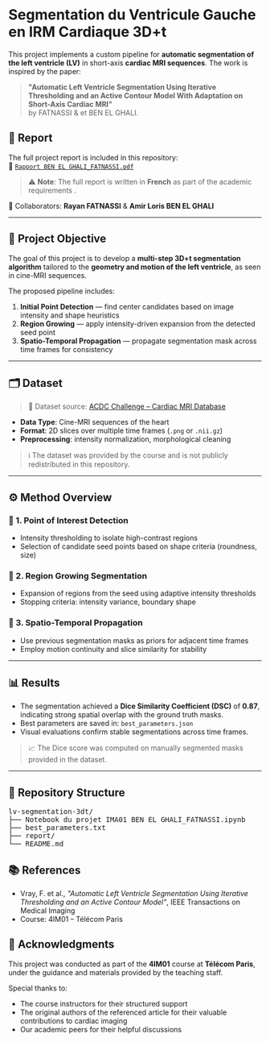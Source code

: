 #  Segmentation du Ventricule Gauche en IRM Cardiaque 3D+t

This project implements a custom pipeline for **automatic segmentation of the left ventricle (LV)** in short-axis **cardiac MRI sequences**. The work is inspired by the paper:

> **"Automatic Left Ventricle Segmentation Using Iterative Thresholding and an Active Contour Model With Adaptation on Short-Axis Cardiac MRI"**  
> by FATNASSI & et BEN EL GHALI.

## 📄 Report

The full project report is included in this repository:  
📎 [`Rapport BEN EL GHALI_FATNASSI.pdf`](./Rapport%20BEN%20EL%20GHALI_FATNASSI.pdf)

> ⚠️ **Note**: The full report is written in **French** as part of the academic requirements .

👥 Collaborators: **Rayan FATNASSI** & **Amir Loris BEN EL GHALI**

---

## 🎯 Project Objective

The goal of this project is to develop a **multi-step 3D+t segmentation algorithm** tailored to the **geometry and motion of the left ventricle**, as seen in cine-MRI sequences.

The proposed pipeline includes:
1. **Initial Point Detection** — find center candidates based on image intensity and shape heuristics
2. **Region Growing** — apply intensity-driven expansion from the detected seed point
3. **Spatio-Temporal Propagation** — propagate segmentation mask across time frames for consistency

---

## 🗂️ Dataset
> 📂 Dataset source: [ACDC Challenge – Cardiac MRI Database](https://www.creatis.insa-lyon.fr/Challenge/acdc/databases.html)


- **Data Type**: Cine-MRI sequences of the heart
- **Format**: 2D slices over multiple time frames (`.png` or `.nii.gz`)
- **Preprocessing**: intensity normalization, morphological cleaning

> ℹ️ The dataset was provided by the course and is not publicly redistributed in this repository.

---

## ⚙️ Method Overview

### 🔹 1. Point of Interest Detection
- Intensity thresholding to isolate high-contrast regions
- Selection of candidate seed points based on shape criteria (roundness, size)

### 🔹 2. Region Growing Segmentation
- Expansion of regions from the seed using adaptive intensity thresholds
- Stopping criteria: intensity variance, boundary shape

### 🔹 3. Spatio-Temporal Propagation
- Use previous segmentation masks as priors for adjacent time frames
- Employ motion continuity and slice similarity for stability

---

## 📊 Results

- The segmentation achieved a **Dice Similarity Coefficient (DSC)** of **0.87**, indicating strong spatial overlap with the ground truth masks.
- Best parameters are saved in: `best_parameters.json`
- Visual evaluations confirm stable segmentations across time frames.

> 📈 The Dice score was computed on manually segmented masks provided in the dataset.

---

<h2>📁 Repository Structure</h2>
<pre>
lv-segmentation-3dt/
├── Notebook du projet IMA01 BEN EL GHALI_FATNASSI.ipynb            # Main implementation notebook
├── best_parameters.txt                                             # Optimal hyperparameters for the region growing step
├── report/                                                         # Final project report (PDF)
└── README.md                                                       # This file
</pre>
<h2>📚 References</h2>
<ul>
  <li>Vray, F. et al., <i>"Automatic Left Ventricle Segmentation Using Iterative Thresholding and an Active Contour Model"</i>, IEEE Transactions on Medical Imaging</li>
  <li>Course: 4IM01 – Télécom Paris</li>
</ul>
<h2>🙏 Acknowledgments</h2>
<p>This project was conducted as part of the <strong>4IM01</strong> course at <strong>Télécom Paris</strong>, under the guidance and materials provided by the teaching staff.</p>
<p>Special thanks to:</p>
<ul>
  <li>The course instructors for their structured support</li>
  <li>The original authors of the referenced article for their valuable contributions to cardiac imaging</li>
  <li>Our academic peers for their helpful discussions</li>
</ul>

